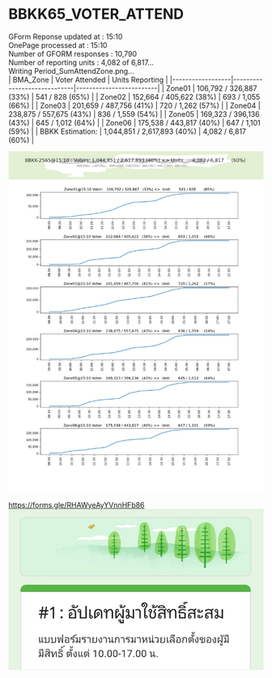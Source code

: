 # BBKK65_VOTER_ATTEND

GForm Reponse updated at   : 15:10<br/>
OnePage processed at       : 15:10<br/>
Number of GFORM responses  : 10,790<br/>
Number of reporting  units : 4,082 of 6,817...<br/>
Writing Period_SumAttendZone.png...<br/>
| BMA_Zone         | Voter Attended              | Units Reporting         |
|------------------|-----------------------------|-------------------------|
| Zone01           | 106,792 / 326,887   (33%)   | 541 / 828       (65%)   |
| Zone02           | 152,664 / 405,622   (38%)   | 693 / 1,055     (66%)   |
| Zone03           | 201,659 / 487,756   (41%)   | 720 / 1,262     (57%)   |
| Zone04           | 238,875 / 557,675   (43%)   | 836 / 1,559     (54%)   |
| Zone05           | 169,323 / 396,136   (43%)   | 645 / 1,012     (64%)   |
| Zone06           | 175,538 / 443,817   (40%)   | 647 / 1,101     (59%)   |
| BBKK Estimation: | 1,044,851 / 2,617,893 (40%) | 4,082 / 6,817     (60%) |

![Alt text](https://github.com/phisan-chula/BBKK65_VOTER_ATTEND/blob/main/Period_SumAttendZone.png?raw=true "")

https://forms.gle/RHAWyeAyYVnnHFb86
![Alt text](https://github.com/phisan-chula/BBKK65_VOTER_ATTEND/blob/main/GForm_1_VoterAttend.png?raw=true "")

